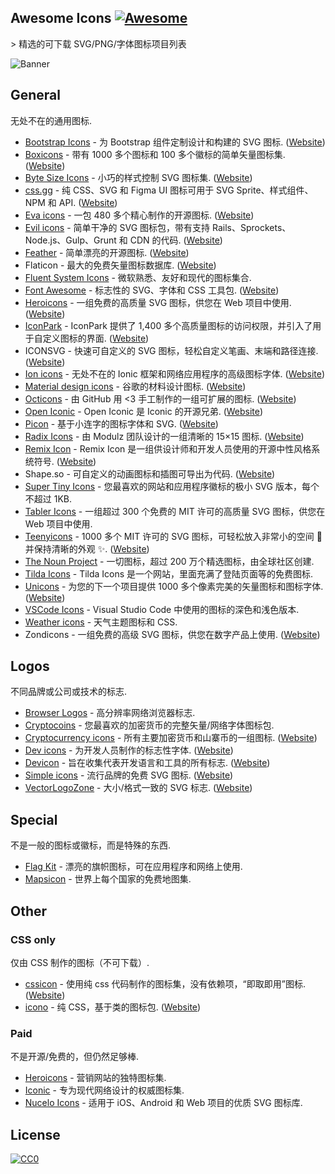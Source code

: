 <div class="github-widget" data-repo="notlmn/awesome-icons"></div>

## Awesome Icons [![Awesome](https://awesome.re/badge.svg)](https://awesome.re)

&gt; 精选的可下载 SVG/PNG/字体图标项目列表

![Banner](https://raw.githubusercontent.com/notlmn/awesome-icons/master/./media/banner.png)



## General

无处不在的通用图标.

- [Bootstrap Icons](https://github.com/twbs/icons#readme)  - 为 Bootstrap 组件定制设计和构建的 SVG 图标.  ([Website](https://icons.getbootstrap.com/))
- [Boxicons](https://github.com/atisawd/boxicons#readme)  - 带有 1000 多个图标和 100 多个徽标的简单矢量图标集.  ([Website](https://boxicons.com/))
- [Byte Size Icons](https://github.com/danklammer/bytesize-icons#readme)  - 小巧的样式控制 SVG 图标集.  ([Website](https://danklammer.com/bytesize-icons))
- [css.gg](https://github.com/astrit/css.gg#readme)  - 纯 CSS、SVG 和 Figma UI 图标可用于 SVG Sprite、样式组件、NPM 和 API.  ([Website](https://css.gg))
- [Eva icons](https://github.com/akveo/eva-icons#readme)  - 一包 480 多个精心制作的开源图标.  ([Website](https://akveo.github.io/eva-icons))
- [Evil icons](https://github.com/evil-icons/evil-icons#readme)  - 简单干净的 SVG 图标包，带有支持 Rails、Sprockets、Node.js、Gulp、Grunt 和 CDN 的代码.  ([Website](http://evil-icons.io))
- [Feather](https://github.com/feathericons/feather#readme)  - 简单漂亮的开源图标.  ([Website](https://feathericons.com))
 - Flaticon - 最大的免费矢量图标数据库.  ([Website](https://flaticon.com))
- [Fluent System Icons](https://github.com/microsoft/fluentui-system-icons#fluent-system-icons) - 微软熟悉、友好和现代的图标集合.
- [Font Awesome](https://github.com/FortAwesome/Font-Awesome#readme)  - 标志性的 SVG、字体和 CSS 工具包.  ([Website](https://fontawesome.com))
- [Heroicons](https://github.com/refactoringui/heroicons#readme)  - 一组免费的高质量 SVG 图标，供您在 Web 项目中使用.  ([Website](https://heroicons.dev))
- [IconPark](https://github.com/bytedance/IconPark#readme)  - IconPark 提供了 1,400 多个高质量图标的访问权限，并引入了用于自定义图标的界面.  ([Website](https://iconpark.bytedance.com))
 - ICONSVG - 快速可自定义的 SVG 图标，轻松自定义笔画、末端和路径连接.  ([Website](https://iconsvg.xyz))
- [Ion icons](https://github.com/ionic-team/ionicons#readme)  - 无处不在的 Ionic 框架和网络应用程序的高级图标字体.  ([Website](https://ionicons.com))
- [Material design icons](https://github.com/google/material-design-icons#readme)  - 谷歌的材料设计图标.  ([Website](https://material.io/tools/icons))
- [Octicons](https://github.com/primer/octicons#readme)  - 由 GitHub 用 &lt;3 手工制作的一组可扩展的图标.  ([Website](https://octicons.github.com))
- [Open Iconic](https://github.com/iconic/open-iconic#readme)  - Open Iconic 是 Iconic 的开源兄弟.  ([Website](https://useiconic.com/open))
- [Picon](https://github.com/yne/picon#readme)  - 基于小连字的图标字体和 SVG.  ([Website](https://yne.fr/picon))
- [Radix Icons](https://github.com/radix-ui/icons)  - 由 Modulz 团队设计的一组清晰的 15×15 图标.  ([Website](https://icons.modulz.app/))
- [Remix Icon](https://github.com/Remix-Design/RemixIcon#readme)  - Remix Icon 是一组供设计师和开发人员使用的开源中性风格系统符号.  ([Website](https://remixicon.com))
 - Shape.so - 可自定义的动画图标和插图可导出为代码.  ([Website](https://shape.so))
- [Super Tiny Icons](https://github.com/edent/SuperTinyIcons#readme) - 您最喜欢的网站和应用程序徽标的极小 SVG 版本，每个不超过 1KB.
- [Tabler Icons](https://github.com/tabler/tabler-icons) - 一组超过 300 个免费的 MIT 许可的高质量 SVG 图标，供您在 Web 项目中使用.
- [Teenyicons](https://github.com/teenyicons/teenyicons)  - 1000 多个 MIT 许可的 SVG 图标，可轻松放入非常小的空间 :pinching_hand: 并保持清晰的外观 :sparkles:.  ([Website](https://teenyicons.com))
- [The Noun Project](https://thenounproject.com/) - 一切图标，超过 200 万个精选图标，由全球社区创建.
- [Tilda Icons](https://tilda.cc/free-icons) - Tilda Icons 是一个网站，里面充满了登陆页面等的免费图标.
- [Unicons](https://github.com/iconscout/unicons)  - 为您的下一个项目提供 1000 多个像素完美的矢量图标和图标字体.  ([Website](https://iconscout.com/unicons))
- [VSCode Icons](https://github.com/microsoft/vscode-icons#readme) - Visual Studio Code 中使用的图标的深色和浅色版本.
- [Weather icons](https://github.com/erikflowers/weather-icons#readme) - 天气主题图标和 CSS.
 - Zondicons - 一组免费的高级 SVG 图标，供您在数字产品上使用.  ([Website](http://www.zondicons.com))

## Logos

不同品牌或公司或技术的标志.

- [Browser Logos](https://github.com/alrra/browser-logos#readme) - 高分辨率网络浏览器标志.
- [Cryptocoins](https://github.com/AllienWorks/cryptocoins#readme) - 您最喜欢的加密货币的完整矢量/网络字体图标包.
- [Cryptocurrency icons](https://github.com/atomiclabs/cryptocurrency-icons#readme)  - 所有主要加密货币和山寨币的一组图标.  ([Website](http://cryptoicons.co))
- [Dev icons](https://github.com/vorillaz/devicons#readme)  - 为开发人员制作的标志性字体.  ([Website](http://vorillaz.github.io/devicons))
- [Devicon](https://github.com/devicons/devicon#readme)  - 旨在收集代表开发语言和工具的所有标志.  ([Website](https://devicons.github.io/devicon))
- [Simple icons](https://github.com/simple-icons/simple-icons#readme)  - 流行品牌的免费 SVG 图标.  ([Website](https://simpleicons.org))
- [VectorLogoZone](https://github.com/VectorLogoZone/vectorlogozone#readme)  - 大小/格式一致的 SVG 标志.  ([Website](https://www.vectorlogo.zone/))

## Special

不是一般的图标或徽标，而是特殊的东西.

- [Flag Kit](https://github.com/madebybowtie/FlagKit#readme) - 漂亮的旗帜图标，可在应用程序和网络上使用.
- [Mapsicon](https://github.com/djaiss/mapsicon#readme) - 世界上每个国家的免费地图集.

## Other

### CSS only

仅由 CSS 制作的图标（不可下载）.

- [cssicon](https://github.com/wentin/cssicon#readme)  - 使用纯 css 代码制作的图标集，没有依赖项，“即取即用”图标.  ([Website](https://cssicon.space))
- [icono](https://github.com/saeedalipoor/icono#readme)  - 纯 CSS，基于类的图标包.  ([Website](https://saeedalipoor.github.io/icono))

### Paid

不是开源/免费的，但仍然足够棒.

- [Heroicons](https://www.heroicons.com) - 营销网站的独特图标集.
- [Iconic](https://useiconic.com) - 专为现代网络设计的权威图标集.
- [Nucelo Icons](https://nucleoapp.com/premium-icons) - 适用于 iOS、Android 和 Web 项目的优质 SVG 图标库.

## License

[![CC0](https://mirrors.creativecommons.org/presskit/buttons/88x31/svg/cc-zero.svg)](https://creativecommons.org/publicdomain/zero/1.0/)
